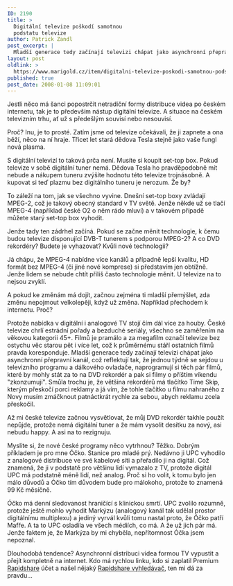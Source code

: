 ```yaml
---
ID: 2190
title: >
  Digitální televize poškodí samotnou
  podstatu televize
author: Patrick Zandl
post_excerpt: |
  Mladší generace tedy začínají televizi chápat jako asynchronní přepravní kanál, což reflektují tak, že jednou týdně se sejdou u televizního programu a dálkového ovladače, naprogramují si těch pár filmů, které by mohly stát za to na DVD rekordér a pak si filmy o příštím víkendu "zkonzumují".   Smůla trochu je, že většina rekordérů má tlačítko Time Skip, kterým přeskočí porci reklamy a já vím, že tohle tlačítko u filmu nahraného z Novy musím zmáčknout patnáctkrát rychle za sebou, abych reklamu zcela přeskočil.
layout: post
oldlink: >
  https://www.marigold.cz/item/digitalni-televize-poskodi-samotnou-podstatu-televize
published: true
post_date: 2008-01-08 11:09:01
---
```

<p>Jestli něco má šanci popostrčit netradiční formy distribuce videa po českém internetu, tak je to především nástup digitální televize. A situace na českém televizním trhu, ať už s předešlým souvisí nebo nesouvisí.</p>
<p>Proč? Inu, je to prosté. Zatím jsme od televize očekávali, že ji zapnete a ona běží, něco na ní hraje. Třicet let stará dědova Tesla stejně jako vaše fungl nová plasma.</p>
<p>S digitální televizí to taková prča není. Musíte si koupit set-top box. Pokud televize v sobě digitální tuner nemá. Dědova Tesla ho pravděpodobně mít nebude a nákupem tuneru zvýšíte hodnotu této televize trojnásobně. A kupovat si teď plazmu bez digitálního tuneru je nerozum. Že by?</p>
<!--more-->
<p>To záleží na tom, jak se všechno vyvine. Dnešní set-top boxy zvládají MPEG-2, což je takový obecný standard v TV světě. Jenže někde už se tlačí MPEG-4 (například české O2 o něm rádo mluví) a v takovém případě můžete starý set-top box vyhodit.</p>
<p>Jenže tady ten zádrhel začíná. Pokud se začne měnit technologie, k čemu budou televize disponující DVB-T tunerem s podporou MPEG-2? A co DVD rekordéry? Budete je vyhazovat? Kvůli nové technologii?</p>
<p>Já chápu, že MPEG-4 nabídne více kanálů a případně lepší kvalitu, HD formát bez MPEG-4 (či jiné nové komprese) si představím jen obtížně. Jenže lidem se nebude chtít příliš často technologie měnit. U televize na to nejsou zvyklí.</p>
<p>A pokud ke změnám má dojít, začnou zejména ti mladší přemýšlet, zda změnu nepojmout velkolepěji, když už změna. Například přechodem k internetu. Proč?</p>
<p>Protože nabídka v digitální i analogové TV stojí čím dál více za houby. České televize chrlí estrádní pořady a bezduché seriály, všechno se zaměřením na věkovou kategorii 45+. Filmů je pramálo a za megafilm označí televize bez ostychu věc starou pět i více let, což k průměrnému stáří ostatních filmů pravda koresponduje. Mladší generace tedy začínají televizi chápat jako asynchronní přepravní kanál, což reflektují tak, že jednou týdně se sejdou u televizního programu a dálkového ovladače, naprogramují si těch pár filmů, které by mohly stát za to na DVD rekordér a pak si filmy o příštím víkendu "zkonzumují". Smůla trochu je, že většina rekordérů má tlačítko Time Skip, kterým přeskočí porci reklamy a já vím, že tohle tlačítko u filmu nahraného z Novy musím zmáčknout patnáctkrát rychle za sebou, abych reklamu zcela přeskočil.</p>
<p>Až mi české televize začnou vysvětlovat, že můj DVD rekordér takhle použít nepůjde, protože nemá digitální tuner a že mám vysolit desítku za nový, asi nebudu happy. A asi na to rezignuju.</p>
<p>Myslíte si, že nové české programy něco vytrhnou? Těžko. Dobrým příkladem je pro mne Óčko. Stanice pro mladé prý. Nedávno ji UPC vyhodilo z analogové distribuce ve své kabelové síti a přeřadilo ji na digitál. Což znamená, že ji v podstatě pro většinu lidí vymazalo z TV, protože digitál UPC má podstatně méně lidí, než analog. Proč si ho volit, k tomu bylo jen málo důvodů a Óčko tím důvodem bude pro málokoho, protože to znamená 99 Kč měsíčně.</p>
<p>Óčko má denní sledovanost hraničící s klinickou smrtí. UPC zvolilo rozumně, protože ještě mohlo vyhodit Markýzu (analogový kanál tak udělal prostor digitálnímu multiplexu) a jediný vyrvál kvůli tomu nastal proto, že Óčko patří Mafře. A ta to UPC osladila ve všech médiích, co má. A že už jich pár má. Jenže faktem je, že Markýza by mi chyběla, nepřítomnost Óčka jsem nepoznal.</p>
<p>Dlouhodobá tendence? Asynchronní distribuci videa formou TV vypustit a přejít kompletně na internet. Kdo má rychlou linku, kdo si zaplatil Premium <a href="http://www.rapidshare.com">Rapidshare</a> účet a našel nějaký <a href="http://www.rapidshare-search-engine.com">Rapidshare vyhledávač</a>, ten mi dá za pravdu...</p>